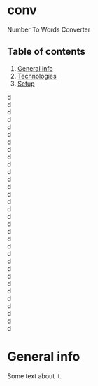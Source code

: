 # conv
 Number To Words Converter

## Table of contents
1. [General info](#general-info)
2. [Technologies](#technologies)
3. [Setup](#setup)

d  
d  
d  
d  
d  
d  
d  
d  
d  
d  
d  
d  
d  
d  
d  
d  
d  
d  
d  
d  
d  
d  
d  
d  
d  
d  
d  
d  
d  
d  
d  
d  

# General info
Some text about it.